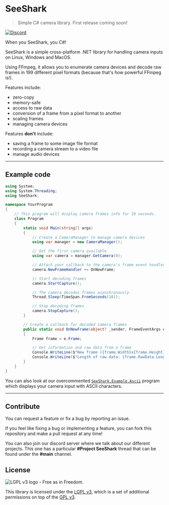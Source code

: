 # SeeShark

> Simple C# camera library. First release coming soon!

[![Discord](https://img.shields.io/discord/871618277258960896?color=7289DA&label=%20&logo=discord&logoColor=white)](https://discord.gg/Tz96ZdKjSA)

When you SeeShark, you C#!

SeeShark is a simple cross-platform .NET library for handling camera inputs on Linux, Windows and MacOS.

Using FFmpeg, it allows you to enumerate camera devices and decode raw frames in 199 different pixel formats (because that's how powerful FFmpeg is!).

Features include:
- zero-copy
- memory-safe
- access to raw data
- conversion of a frame from a pixel format to another
- scaling frames
- managing camera devices

Features **don't** include:
- saving a frame to some image file format
- recording a camera stream to a video file
- manage audio devices

***

## Example code

```cs
using System;
using System.Threading;
using SeeShark;

namespace YourProgram
{
    // This program will display camera frames info for 10 seconds.
    class Program
    {
        static void Main(string[] args)
        {
            // Create a CameraManager to manage camera devices
            using var manager = new CameraManager();

            // Get the first camera available
            using var camera = manager.GetCamera(0);

            // Attach your callback to the camera's frame event handler
            camera.NewFrameHandler += OnNewFrame;

            // Start decoding frames
            camera.StartCapture();

            // The camera decodes frames asynchronously.
            Thread.Sleep(TimeSpan.FromSeconds(10));

            // Stop decoding frames
            camera.StopCapture();
        }

        // Create a callback for decoded camera frames
        public static void OnNewFrame(object? _sender, FrameEventArgs e)
        {
            Frame frame = e.Frame;

            // Get information and raw data from a frame
            Console.WriteLine($"New frame ({frame.Width}x{frame.Height} | {frame.PixelFormat})");
            Console.WriteLine($"Length of raw data: {frame.RawData.Length} bytes");
        }
    }
}

```

You can also look at our overcommented [`SeeShark.Example.Ascii`](./SeeShark.Example.Ascii/) program which displays your camera input with ASCII characters.

***

## Contribute

You can request a feature or fix a bug by reporting an issue.

If you feel like fixing a bug or implementing a feature, you can fork this repository and make a pull request at any time!

You can also join our discord server where we talk about our different projects.
This one has a particular **#Project SeeShark** thread that can be found under the **#main** channel.

## License

![LGPL v3 logo - Free as in Freedom.](https://www.gnu.org/graphics/lgplv3-with-text-154x68.png)

This library is licensed under the [LGPL v3](LICENSE.LESSER.md), which is a set of additional permissions on top of the [GPL v3](LICENSE.md).
